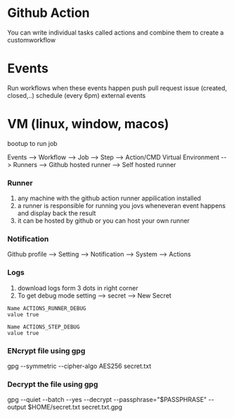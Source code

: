 # Github Action
You can write individual tasks called actions and combine them to create a customworkflow
# Events
Run workflows when these events happen
push
pull request
issue (created, closed,..)
schedule (every 6pm)
external events

# VM (linux, window, macos) 
bootup to run job

Events --> Workflow --> Job --> Step --> Action/CMD
Virtual Environment --> Runners --> Github hosted runner 
                                --> Self hosted runner

### Runner
1. any machine with the github action runner appilication installed
2. a runner is responsible for running you jovs wheneveran event happens and display back the result
3. it can be hosted by github or you can host your own runner

### Notification
Github profile --> Setting --> Notification --> System --> Actions

### Logs
1. download logs form 3 dots in right corner
2. To get debug mode
setting --> secret --> New Secret
```
Name ACTIONS_RUNNER_DEBUG
value true

Name ACTIONS_STEP_DEBUG
value true
```

### ENcrypt file using gpg
gpg --symmetric --cipher-algo AES256 secret.txt

### Decrypt the file using gpg
gpg --quiet --batch --yes --decrypt --passphrase="$PASSPHRASE" --output $HOME/secret.txt secret.txt.gpg